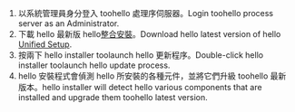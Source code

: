 1. <span data-ttu-id="6171d-101">以系統管理員身分登入 toohello 處理序伺服器。</span><span class="sxs-lookup"><span data-stu-id="6171d-101">Login toohello process server as an Administrator.</span></span>
2. <span data-ttu-id="6171d-102">下載 hello 最新版 hello[整合安裝](http://aka.ms/unifiedinstaller)。</span><span class="sxs-lookup"><span data-stu-id="6171d-102">Download hello latest version of hello [Unified Setup](http://aka.ms/unifiedinstaller).</span></span>
3. <span data-ttu-id="6171d-103">按兩下 hello installer toolaunch hello 更新程序。</span><span class="sxs-lookup"><span data-stu-id="6171d-103">Double-click hello installer toolaunch hello update process.</span></span>
4. <span data-ttu-id="6171d-104">hello 安裝程式會偵測 hello 所安裝的各種元件，並將它們升級 toohello 最新版本。</span><span class="sxs-lookup"><span data-stu-id="6171d-104">hello installer will detect hello various components that are installed and upgrade them toohello latest version.</span></span>
